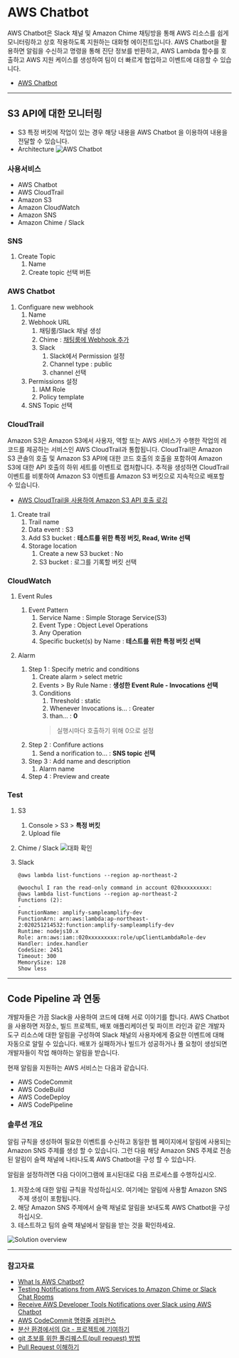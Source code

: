 # AWS Chatbot

AWS Chatbot은 Slack 채널 및 Amazon Chime 채팅방을 통해 AWS 리소스를 쉽게 모니터링하고 상호 작용하도록 지원하는 대화형 에이전트입니다. AWS Chatbot을 활용하면 알림을 수신하고 명령을 통해 진단 정보를 반환하고, AWS Lambda 함수를 호출하고 AWS 지원 케이스를 생성하여 팀이 더 빠르게 협업하고 이벤트에 대응할 수 있습니다.
- [AWS Chatbot](https://aws.amazon.com/ko/chatbot/)

---

## S3 API에 대한 모니터링
- S3 특정 버킷에 작업이 있는 경우 해당 내용을 AWS Chatbot 을 이용하여 내용을 전달할 수 있습니다.
- Architecture
![AWS Chatbot](Chatbot-S3.jpg)

### 사용서비스
- AWS Chatbot
- AWS CloudTrail
- Amazon S3
- Amazon CloudWatch
- Amazon SNS
- Amazon Chime / Slack

### SNS
1. Create Topic
   1. Name
   2. Create topic 선택 버튼

### AWS Chatbot
1. Configuare new webhook
   1. Name
   2. Webhook URL
      1. 채팅룸/Slack 채널 생성
      2. Chime : [채팅룸에 Webhook 추가](https://docs.aws.amazon.com/ko_kr/chime/latest/ug/webhooks.html)
      3. Slack
         1. Slack에서 Permission 설정
         2. Channel type : public
         3. channel 선택
   3. Permissions 설정
      1. IAM Role
      2. Policy template
   4. SNS Topic 선택
   
### CloudTrail
Amazon S3은 Amazon S3에서 사용자, 역할 또는 AWS 서비스가 수행한 작업의 레코드를 제공하는 서비스인 AWS CloudTrail과 통합됩니다. CloudTrail은 Amazon S3 콘솔의 호출 및 Amazon S3 API에 대한 코드 호출의 호출을 포함하여 Amazon S3에 대한 API 호출의 하위 세트를 이벤트로 캡처합니다. 추적을 생성하면 CloudTrail 이벤트를 비롯하여 Amazon S3 이벤트를 Amazon S3 버킷으로 지속적으로 배포할 수 있습니다.
- [AWS CloudTrail을 사용하여 Amazon S3 API 호출 로깅](https://docs.aws.amazon.com/ko_kr/AmazonS3/latest/dev/cloudtrail-logging.html)
1. Create trail
   1. Trail name 
   2. Data event : S3
   3. Add S3 bucket : **테스트를 위한 특정 버킷, Read, Write 선택**
   4. Storage location
      1. Create a new S3 bucket : No
      2. S3 bucket : 로그를 기록할 버킷 선택

### CloudWatch
1. Event Rules
   1. Event Pattern
      1. Service Name : Simple Storage Service(S3)
      2. Event Type : Object Level Operations
      3. Any Operation
      4. Specific bucket(s)  by Name : **테스트를 위한 특정 버킷 선택**

2. Alarm
   1. Step 1 : Specify metric and conditions
      1. Create alarm > select metric
      2. Events > By Rule Name : **생성한 Event Rule - Invocations 선택**
      3. Conditions
         1. Threshold : static
         2. Whenever Invocations is... : Greater
         3. than... : **0** 
         > 실행시마다 호출하기 위해 0으로 설정
   2. Step 2 : Confifure actions
      1. Send a norification to... : **SNS topic 선택**
   3. Step 3 : Add name and description
      1. Alarm name
   4. Step 4 : Preview and create 

### Test
1. S3
   1. Console > S3 > **특정 버킷**
   2. Upload file

2. Chime / Slack
   ![대화 확인](Chime-Chatbot.jpg)

3. Slack
   ```
   @aws lambda list-functions --region ap-northeast-2
   ```
   ```
   @woochul I ran the read-only command in account 020xxxxxxxxx:
   @aws lambda list-functions --region ap-northeast-2
   Functions (2):
   -
   FunctionName: amplify-sampleamplify-dev
   FunctionArn: arn:aws:lambda:ap-northeast-2:020251214532:function:amplify-sampleamplify-dev
   Runtime: nodejs10.x
   Role: arn:aws:iam::020xxxxxxxxx:role/upClientLambdaRole-dev
   Handler: index.handler
   CodeSize: 2451
   Timeout: 300
   MemorySize: 128
   Show less
   ```
---

## Code Pipeline 과 연동
개발자들은 가끔 Slack을 사용하여 코드에 대해 서로 이야기를 합니다. AWS Chatbot을 사용하면 저장소, 빌드 프로젝트, 배포 애플리케이션 및 파이프 라인과 같은 개발자 도구 리소스에 대한 알림을 구성하여 Slack 채널의 사용자에게 중요한 이벤트에 대해 자동으로 알릴 수 있습니다. 배포가 실패하거나 빌드가 성공하거나 풀 요청이 생성되면 개발자들이 작업 해야하는 알림을 받습니다.

현재 알림을 지원하는 AWS 서비스는 다음과 같습니다.

- AWS CodeCommit
- AWS CodeBuild
- AWS CodeDeploy
- AWS CodePipeline

### 솔루션 개요
알림 규칙을 생성하여 필요한 이벤트를 수신하고 동일한 웹 페이지에서 알림에 사용되는 Amazon SNS 주제를 생성 할 수 있습니다. 그런 다음 해당 Amazon SNS 주제로 전송 된 알림이 슬랙 채널에 나타나도록 AWS Chatbot을 구성 할 수 있습니다.

알림을 설정하려면 다음 다이어그램에 표시된대로 다음 프로세스를 수행하십시오.

1. 저장소에 대한 알림 규칙을 작성하십시오. 여기에는 알림에 사용할 Amazon SNS 주제 생성이 포함됩니다.
2. 해당 Amazon SNS 주제에서 슬랙 채널로 알림을 보내도록 AWS Chatbot을 구성하십시오.
3. 테스트하고 팀의 슬랙 채널에서 알림을 받는 것을 확인하세요.

![Solution overview](p1.jpg)

---

### 참고자료
   - [What Is AWS Chatbot?](https://docs.aws.amazon.com/chatbot/latest/adminguide/what-is.html#chatbot-works)
   - [Testing Notifications from AWS Services to Amazon Chime or Slack Chat Rooms](https://docs.aws.amazon.com/chatbot/latest/adminguide/getting-started.html)
   - [Receive AWS Developer Tools Notifications over Slack using AWS Chatbot](https://aws.amazon.com/ko/blogs/devops/receive-aws-developer-tools-notifications-over-slack-using-aws-chatbot/)
   - [AWS CodeCommit 명령줄 레퍼런스](https://docs.aws.amazon.com/ko_kr/codecommit/latest/userguide/cmd-ref.html)
   - [분산 환경에서의 Git - 프로젝트에 기여하기](https://git-scm.com/book/ko/v2/%EB%B6%84%EC%82%B0-%ED%99%98%EA%B2%BD%EC%97%90%EC%84%9C%EC%9D%98-Git-%ED%94%84%EB%A1%9C%EC%A0%9D%ED%8A%B8%EC%97%90-%EA%B8%B0%EC%97%AC%ED%95%98%EA%B8%B0)
   - [git 초보를 위한 풀리퀘스트(pull request) 방법](https://wayhome25.github.io/git/2017/07/08/git-first-pull-request-story/)
   - [Pull Request 이해하기](https://velog.io/@zansol/Pull-Request-%EC%9D%B4%ED%95%B4%ED%95%98%EA%B8%B0)